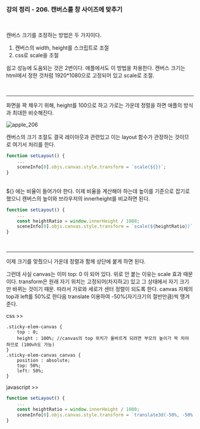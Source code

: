 ### 강의 정리 - 206. 캔버스를 창 사이즈에 맞추기

<br />

캔버스 크기를 조정하는 방법은 두 가지이다.

1. 캔버스의 width, height를 스크립트로 조절
2. css로 scale을 조절

쉽고 성능에 도움되는 것은 2번이다. 애플에서도 이 방법을 차용한다. 캔버스 크기는 html에서 정한 것처럼 1920\*1080으로 고정되어 있고 scale로 조절.

<br />

---

화면을 꽉 채우기 위해, height를 100으로 하고 가로는 가운데 정렬을 하면 애플의 방식과 최대한 비슷해진다.

![apple_206](https://user-images.githubusercontent.com/75867748/102446908-3126ae00-4072-11eb-9c71-9963644e54ac.png)

캔버스의 크기 조절도 결국 레이아웃과 관련있고 이는 layout 함수가 관장하는 것이므로 여기서 처리를 한다.

```javascript
function setLayout() {
    ...
    sceneInfo[0].objs.canvas.style.transform = `scale(${})`;
}
```

<br />
${} 에는 비율이 들어가야 한다. 이제 비율을 계산해야 하는데 높이를 기준으로 잡기로 했으니 캔버스의 높이와 브라우저의 innerheight를 비교하면 된다.

```javascript
function setLayout() {
    ...
    const heightRatio = window.innerHeight / 1080;
    sceneInfo[0].objs.canvas.style.transform = `scale(${heightRatio})`;
}
```

<br />

---

이제 크기를 맞췄으니 가운데 정렬과 함께 상단에 붙게 하면 된다.

그런데 사실 canvas는 이미 top: 0 이 되어 있다. 위로 안 붙는 이유는 scale 효과 때문이다. transform은 원래 자기 위치는 고정되어(차지하고) 있고 그 상태에서 자기 크기만 바뀌는 것이기 때문. 따라서 가로와 세로가 센터 정렬이 되도록 한다. canvas 자체의 top과 left를 50%로 한다음 translate 이용하여 -50%(자기크기의 절반만큼)씩 땡겨준다.

css >>

```
.sticky-elem-canvas {
    top : 0;
    height : 100%; //canvas의 top 위치가 올바르게 되려면 부모의 높이가 꽉 차야 하므로 (100vh도 가능)
}
.sticky-elem-canvas canvas {
    position : absolute;
    top: 50%;
    left: 50%;
}
```

javascript >>

```javascript
function setLayout() {
    ...
    const heightRatio = window.innerHeight / 1080;
    sceneInfo[0].objs.canvas.style.transform = `translate3d(-50%, -50%, 0) scale(${heightRatio})`;
}
```

<br />
